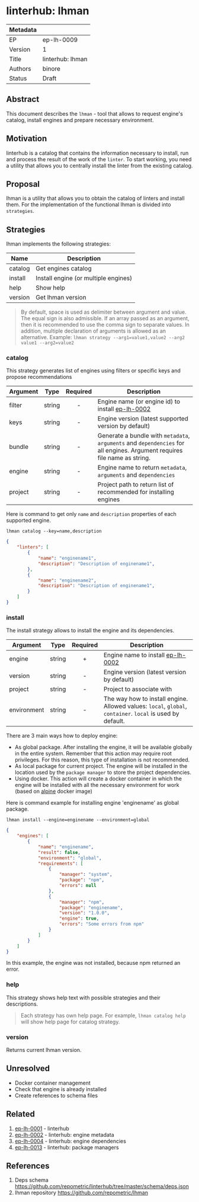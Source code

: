 # linterhub: lhman

| Metadata     |                                         |
| ------------ |-----------------------------------------|
| EP           | ep-lh-0009                              |
| Version      | 1                                       |
| Title        | linterhub: lhman                        |
| Authors      | binore                                  |
| Status       | Draft                                   |

## Abstract

This document describes the `lhman` - tool that allows to request engine's catalog, install engines and prepare necessary environment.

## Motivation

linterhub is a catalog that contains the information necessary to install, run and process the result of the work of the `linter`. To start working, you need a utility that allows you to centrally install the linter from the existing catalog.

## Proposal

lhman is a utility that allows you to obtain the catalog of linters and install them. For the implementation of the functional lhman is divided into `strategies`.

## Strategies

lhman implements the following strategies:

| Name         | Description                          |
| -            | -                                    |
| catalog      | Get engines catalog                  |
| install      | Install engine (or multiple engines) |
| help         | Show help                            |
| version      | Get lhman version                    |

> By default, space is used as delimiter between argument and value. The equal sign is also admissible. If an array passed as an argument, then it is recommended to use the comma sign to separate values. In addition, multiple declaration of arguments is allowed as an alternative. Example: `lhman strategy --arg1=value1,value2 --arg2 value1 --arg2=value2`

### catalog

This strategy generates list of engines using filters or specific keys and propose recommendations

| Argument    | Type     | Required | Description                                                                                                               |
| -           | :-:      | :-:      | -                                                                                                                         |
| filter      | string   | -        | Engine name (or engine id) to install [ep-lh-0002](#related)                                                              |
| keys        | string   | -        | Engine version (latest supported version by default)                                                                                |
| bundle      | string   | -        | Generate a bundle with `metadata`, `arguments` and `dependencies` for all engines. Argument requires file name as string. |
| engine      | string   | -        | Engine name to return `metadata`, `arguments` and `dependencies`                                                          |
| project     | string   | -        | Project path to return list of recommended for installing engines                                                         |

Here is command to get only `name` and `description` properties of each supported engine.

`lhman catalog --key=name,description`

```json
{
    "linters": [
        {
            "name": "enginename1",
            "description": "Description of enginename1",
        },
        {
            "name": "enginename2",
            "description": "Description of enginename1",
        }
    ]
}
```

### install

The install strategy allows to install the engine and its dependencies. 

| Argument    | Type     | Required | Description |
| -           | :-:      | :-:      | -           |
| engine      | string   | +        | Engine name to install [ep-lh-0002](#related) |
| version     | string   | -        | Engine version (latest version by default) |
| project     | string   | -        | Project to associate with |
| environment | string   | -        | The way how to install engine. Allowed values: `local`, `global`, `container`. `local` is used by default. |

There are 3 main ways how to deploy engine:
* As global package. After installing the engine, it will be available globally in the entire system. Remember that this action may require root privileges. For this reason, this type of installation is not recommended.
* As local package for current project. The engine will be installed in the location used by the `package manager` to store the project dependencies.
* Using docker. This action will create a docker container in which the engine will be installed with all the necessary environment for work (based on [alpine](https://hub.docker.com/_/alpine/) docker image)

Here is command example for installing engine 'enginename' as global package.

`lhman install --engine=enginename --environment=global`

```json
{
    "engines": [
        {
            "name": "enginename",
            "result": false,
            "environment": "global",
            "requirements": [
                {
                    "manager": "system",
                    "package": "npm",
                    "errors": null
                },
                {
                    "manager": "npm",
                    "package": "enginename",
                    "version": "1.0.0",
                    "engine": true,
                    "errors": "Some errors from npm"
                }
            ]
        }
    ]
}
```

In this example, the engine was not installed, because npm returned an error.

### help

This strategy shows help text with possible strategies and their descriptions.

> Each strategy has own help page. For example, `lhman catalog help` will show help page for catalog strategy.

### version

Returns current lhman version. 

## Unresolved

- Docker container management
- Check that engine is already installed
- Create references to schema files

## Related

1. [ep-lh-0001](ep-lh-0001.md) - linterhub
2. [ep-lh-0002](ep-lh-0002.md) - linterhub: engine metadata
3. [ep-lh-0004](ep-lh-0004.md) - linterhub: engine dependencies
4. [ep-lh-0013](ep-lh-0013.md) - linterhub: package managers

## References

1. Deps schema <https://github.com/repometric/linterhub/tree/master/schema/deps.json>
2. lhman repository <https://github.com/repometric/lhman>
